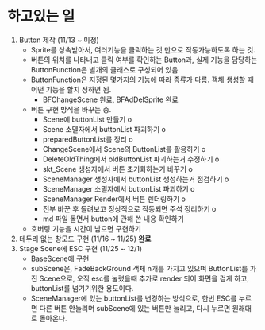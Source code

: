 # 하고있는 일
1. Button 제작 (11/13 ~ 미정)  
    - Sprite를 상속받아서, 여러기능을 클릭하는 것 만으로 작동가능하도록 하는 것.  
    - 버튼의 위치를 나타내고 클릭 여부를 확인하는 Button과, 실제 기능을 담당하는 ButtonFunction은 별개의 클래스로 구성되어 있음.  
    - ButtonFunction은 지정된 몇가지의 기능에 따라 종류가 다름. 객체 생성할 때 어떤 기능을 할지 정하면 됨.  
        - BFChangeScene 완료, BFAdDelSprite 완료  
    - 버튼 구현 방식을 바꾸는 중.
        - Scene에 buttonList 만들기 o
        - Scene 소멸자에서 buttonList 파괴하기 o
        - preparedButtonList를 정리 o
        - ChangeScene에서 Scene의 ButtonList를 활용하기 o
        - DeleteOldThing에서 oldButtonList 파괴하는거 수정하기 o
        - skt_Scene 생성자에서 버튼 초기화하는거 바꾸기 o
        - SceneManager 생성자에서 buttonList 생성하는거 점검하기 o
        - SceneManager 소멸자에서 buttonList 파괴하기 o
        - SceneManager Render에서 버튼 렌더링하기 o
        - 전부 바꾼 후 돌려보고 정상적으로 작동되면 주석 정리하기 o
        - md 파일 돌면서 button에 관해 쓴 내용 확인하기
    - 호버링 기능을 시간이 남으면 구현하기
2. 테두리 없는 창모드 구현 (11/16 ~ 11/25) **완료**  
3. Stage Scene에 ESC 구현 (11/25 ~ 12/1)  
    - BaseScene에 구현  
    - subScene은, FadeBackGround 객체 n개를 가지고 있으며 ButtonList를 가진 Scene으로, 오직 esc를 눌렀을때 추가로 render 되어 화면을 검게 하고, buttonList를 넘기기위한 용도이다.
    - SceneManager에 있는 buttonList를 변경하는 방식으로, 한번 ESC를 누르면 다른 버튼 안눌리며 subScene에 있는 버튼만 눌리고, 다시 누르면 원래대로 돌아온다.